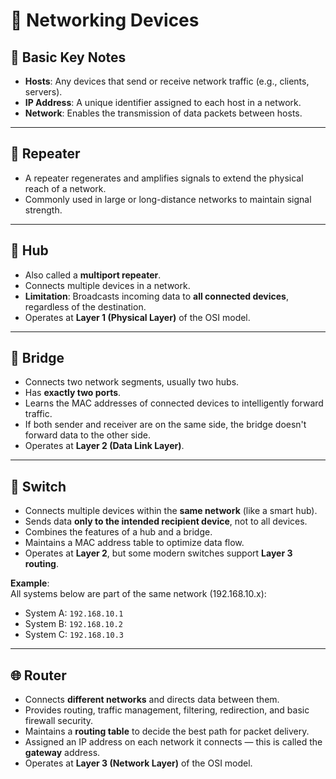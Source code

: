 
# 📡 Networking Devices

## 📘 Basic Key Notes

- **Hosts**: Any devices that send or receive network traffic (e.g., clients, servers).
- **IP Address**: A unique identifier assigned to each host in a network.
- **Network**: Enables the transmission of data packets between hosts.

---

## 🔁 Repeater
- A repeater regenerates and amplifies signals to extend the physical reach of a network.
- Commonly used in large or long-distance networks to maintain signal strength.

---

## 🔗 Hub
- Also called a **multiport repeater**.
- Connects multiple devices in a network.
- **Limitation**: Broadcasts incoming data to **all connected devices**, regardless of the destination.
- Operates at **Layer 1 (Physical Layer)** of the OSI model.

---

## 🧱 Bridge
- Connects two network segments, usually two hubs.
- Has **exactly two ports**.
- Learns the MAC addresses of connected devices to intelligently forward traffic.
- If both sender and receiver are on the same side, the bridge doesn't forward data to the other side.
- Operates at **Layer 2 (Data Link Layer)**.

---

## 🔀 Switch
- Connects multiple devices within the **same network** (like a smart hub).
- Sends data **only to the intended recipient device**, not to all devices.
- Combines the features of a hub and a bridge.
- Maintains a MAC address table to optimize data flow.
- Operates at **Layer 2**, but some modern switches support **Layer 3 routing**.

**Example**:  
All systems below are part of the same network (192.168.10.x):  
- System A: `192.168.10.1`  
- System B: `192.168.10.2`  
- System C: `192.168.10.3`  

---

## 🌐 Router
- Connects **different networks** and directs data between them.
- Provides routing, traffic management, filtering, redirection, and basic firewall security.
- Maintains a **routing table** to decide the best path for packet delivery.
- Assigned an IP address on each network it connects — this is called the **gateway** address.
- Operates at **Layer 3 (Network Layer)** of the OSI model.



